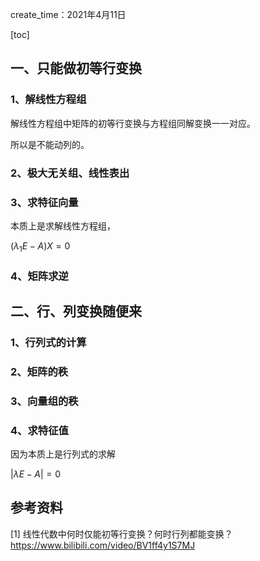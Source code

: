 create_time：2021年4月11日

[toc]

## 一、只能做初等行变换

### 1、解线性方程组

解线性方程组中矩阵的初等行变换与方程组同解变换一一对应。

所以是不能动列的。

### 2、极大无关组、线性表出

### 3、求特征向量

本质上是求解线性方程组，

$(\lambda_1 E-A)X=0$

### 4、矩阵求逆



## 二、行、列变换随便来

### 1、行列式的计算

### 2、矩阵的秩

### 3、向量组的秩

### 4、求特征值

因为本质上是行列式的求解

$|\lambda E-A|=0$



## 参考资料

[1] 线性代数中何时仅能初等行变换？何时行列都能变换？https://www.bilibili.com/video/BV1ff4y1S7MJ